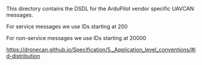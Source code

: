 This directory contains the DSDL for the ArduPilot vendor specific
UAVCAN messages.

For service messages we use IDs starting at 200

For non-service messages we use IDs starting at 20000

https://dronecan.github.io/Specification/5._Application_level_conventions/#id-distribution
